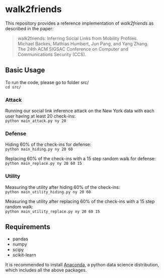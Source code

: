 # walk2friends
This repository provides a reference implementation of *walk2friends* as described in the paper:<br>
> walk2friends: Inferring Social Links from Mobility Profiles. <br>
> Michael Backes, Mathias Humbert, Jun Pang, and Yang Zhang. <br>
> The 24th ACM SIGSAC Conference on Computer and Communications Security (CCS). <br>
> <Insert paper link>

## Basic Usage
To run the code, please go to folder src/
<br/>``cd src/``

### Attack
Running our social link inference attack on the New York data with each user having at least 20 check-ins:
<br/>``python main_attack.py ny 20``

### Defense
Hiding 60% of the check-ins for defense:
<br/>``python main_hiding.py ny 20 60``

Replacing 60% of the check-ins with a 15 step random walk for defense:
<br/>``python main_replace.py ny 20 60 15``

### Utility
Measuring the utility after hiding 60% of the check-ins:
<br/>``python main_utility_hiding.py ny 20 60``

Measuring the utility after replacing 60% of the check-ins with a 15 step random walk:
<br/>``python main_utility_replace.py ny 20 60 15``

## Requirements
* pandas
* numpy
* scipy
* scikit-learn

It is recommended to install [Anaconda](https://www.continuum.io/downloads), a python data science distribution, which includes all the above packages.
